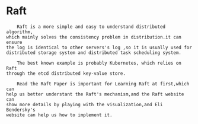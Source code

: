 # Raft
        Raft is a more simple and easy to understand distributed algorithm,
    which mainly solves the consistency problem in distribution.it can ensure
    the log is identical to other servers's log ,so it is usually used for
    distributed storage system and distributed task scheduling system.

        The best known example is probably Kubernetes, which relies on Raft 
    through the etcd distributed key-value store.

        Read the Raft Paper is important for Learning Raft at first,which can
    help us better understant the Raft's mechanism,and the Raft website can 
    show more details by playing with the visualization,and Eli Bendersky's 
    website can help us how to implement it.
